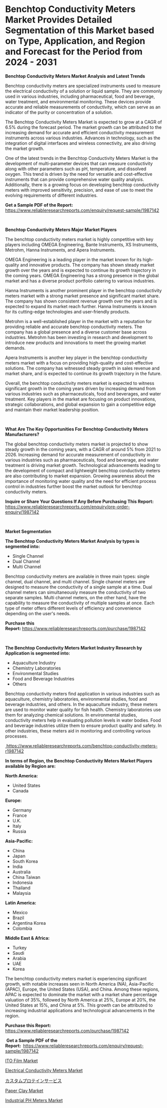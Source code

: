 <p><h1>Benchtop Conductivity Meters Market Provides Detailed Segmentation of this Market based on Type, Application, and Region and Forecast for the Period from 2024 - 2031</h1></p><p><strong>Benchtop Conductivity Meters Market Analysis and Latest Trends</strong></p>
<p><p>Benchtop conductivity meters are specialized instruments used to measure the electrical conductivity of a solution or liquid sample. They are commonly used in various industries, including pharmaceutical, food and beverage, water treatment, and environmental monitoring. These devices provide accurate and reliable measurements of conductivity, which can serve as an indicator of the purity or concentration of a solution.</p><p>The Benchtop Conductivity Meters Market is expected to grow at a CAGR of 6.5% during the forecast period. The market growth can be attributed to the increasing demand for accurate and efficient conductivity measurement instruments across various industries. Advances in technology, such as the integration of digital interfaces and wireless connectivity, are also driving the market growth.</p><p>One of the latest trends in the Benchtop Conductivity Meters Market is the development of multi-parameter devices that can measure conductivity along with other parameters such as pH, temperature, and dissolved oxygen. This trend is driven by the need for versatile and cost-effective instruments that can provide comprehensive water quality analysis. Additionally, there is a growing focus on developing benchtop conductivity meters with improved sensitivity, precision, and ease of use to meet the evolving requirements of different industries.</p></p>
<p><strong>Get a Sample PDF of the Report:&nbsp;</strong> <a href="https://www.reliableresearchreports.com/enquiry/request-sample/1987142">https://www.reliableresearchreports.com/enquiry/request-sample/1987142</a></p>
<p>&nbsp;</p>
<p><strong>Benchtop Conductivity Meters Major Market Players</strong></p>
<p><p>The benchtop conductivity meters market is highly competitive with key players including OMEGA Engineering, Bante Instruments, XS Instruments, Metrohm, Hanna Instruments, and Apera Instruments. </p><p>OMEGA Engineering is a leading player in the market known for its high-quality and innovative products. The company has shown steady market growth over the years and is expected to continue its growth trajectory in the coming years. OMEGA Engineering has a strong presence in the global market and has a diverse product portfolio catering to various industries.</p><p>Hanna Instruments is another prominent player in the benchtop conductivity meters market with a strong market presence and significant market share. The company has shown consistent revenue growth over the years and is expected to expand its market reach further. Hanna Instruments is known for its cutting-edge technologies and user-friendly products.</p><p>Metrohm is a well-established player in the market with a reputation for providing reliable and accurate benchtop conductivity meters. The company has a global presence and a diverse customer base across industries. Metrohm has been investing in research and development to introduce new products and innovations to meet the growing market demands.</p><p>Apera Instruments is another key player in the benchtop conductivity meters market with a focus on providing high-quality and cost-effective solutions. The company has witnessed steady growth in sales revenue and market share, and is expected to continue its growth trajectory in the future.</p><p>Overall, the benchtop conductivity meters market is expected to witness significant growth in the coming years driven by increasing demand from various industries such as pharmaceuticals, food and beverages, and water treatment. Key players in the market are focusing on product innovations, strategic collaborations, and global expansion to gain a competitive edge and maintain their market leadership position.</p></p>
<p>&nbsp;</p>
<p><strong>What Are The Key Opportunities For Benchtop Conductivity Meters Manufacturers?</strong></p>
<p><p>The global benchtop conductivity meters market is projected to show steady growth in the coming years, with a CAGR of around 5% from 2021 to 2026. Increasing demand for accurate measurement of conductivity in various industries such as pharmaceuticals, food and beverage, and water treatment is driving market growth. Technological advancements leading to the development of compact and lightweight benchtop conductivity meters are also contributing to market expansion. Growing awareness about the importance of monitoring water quality and the need for efficient process control in industries further boost the market outlook for benchtop conductivity meters.</p></p>
<p><strong>Inquire or Share Your Questions If Any Before Purchasing This Report:</strong> <a href="https://www.reliableresearchreports.com/enquiry/pre-order-enquiry/1987142">https://www.reliableresearchreports.com/enquiry/pre-order-enquiry/1987142</a></p>
<p>&nbsp;</p>
<p><strong>Market Segmentation</strong></p>
<p><strong>The Benchtop Conductivity Meters Market Analysis by types is segmented into:</strong></p>
<p><ul><li>Single Channel</li><li>Dual Channel</li><li>Multi Channel</li></ul></p>
<p><p>Benchtop conductivity meters are available in three main types: single channel, dual channel, and multi channel. Single channel meters are designed to measure the conductivity of a single sample at a time. Dual channel meters can simultaneously measure the conductivity of two separate samples. Multi channel meters, on the other hand, have the capability to measure the conductivity of multiple samples at once. Each type of meter offers different levels of efficiency and convenience depending on the user's needs.</p></p>
<p><strong>Purchase this Report:&nbsp;</strong><a href="https://www.reliableresearchreports.com/purchase/1987142">https://www.reliableresearchreports.com/purchase/1987142</a></p>
<p>&nbsp;</p>
<p><strong>The Benchtop Conductivity Meters Market Industry Research by Application is segmented into:</strong></p>
<p><ul><li>Aquaculture Industry</li><li>Chemistry Laboratories</li><li>Environmental Studies</li><li>Food and Beverage Industries</li><li>Others</li></ul></p>
<p><p>Benchtop conductivity meters find application in various industries such as aquaculture, chemistry laboratories, environmental studies, food and beverage industries, and others. In the aquaculture industry, these meters are used to monitor water quality for fish health. Chemistry laboratories use them for analyzing chemical solutions. In environmental studies, conductivity meters help in evaluating pollution levels in water bodies. Food and beverage industries utilize them to ensure product quality and safety. In other industries, these meters aid in monitoring and controlling various processes.</p></p>
<p><a href="https://www.reliableresearchreports.com/benchtop-conductivity-meters-r1987142">&nbsp;https://www.reliableresearchreports.com/benchtop-conductivity-meters-r1987142</a></p>
<p><strong>In terms of Region, the Benchtop Conductivity Meters Market Players available by Region are:</strong></p>
<p>
    <p> <strong> North America: </strong>
        <ul>
            <li>United States</li>
            <li>Canada</li>
        </ul>
        </p> 
    <p> <strong> Europe: </strong>
        <ul>
            <li>Germany</li>
            <li>France</li>
            <li>U.K.</li>
            <li>Italy</li>
            <li>Russia</li>
        </ul>
        </p> 
    <p> <strong> Asia-Pacific: </strong>
        <ul>
            <li>China</li>
            <li>Japan</li>
            <li>South Korea</li>
            <li>India</li>
            <li>Australia</li>
            <li>China Taiwan</li>
            <li>Indonesia</li>
            <li>Thailand</li>
            <li>Malaysia</li>
        </ul>
        </p> 
    <p> <strong> Latin America: </strong>
        <ul>
            <li>Mexico</li>
            <li>Brazil</li>
            <li>Argentina Korea</li>
            <li>Colombia</li>
        </ul>
        </p> 
    <p> <strong> Middle East & Africa: </strong>
        <ul>
            <li>Turkey</li>
            <li>Saudi</li>
            <li>Arabia</li>
            <li>UAE</li>
            <li>Korea</li>
        </ul>
    </p>
    </p>
<p><p>The benchtop conductivity meters market is experiencing significant growth, with notable increases seen in North America (NA), Asia-Pacific (APAC), Europe, the United States (USA), and China. Among these regions, APAC is expected to dominate the market with a market share percentage valuation of 35%, followed by North America at 25%, Europe at 20%, the United States at 15%, and China at 5%. This growth can be attributed to increasing industrial applications and technological advancements in the region.</p></p>
<p><strong>Purchase this Report: </strong><a href="https://www.reliableresearchreports.com/purchase/1987142">https://www.reliableresearchreports.com/purchase/1987142</a></p>
<p>&nbsp;<strong>Get a Sample PDF of the Report:&nbsp;&nbsp;</strong><a href="https://www.reliableresearchreports.com/enquiry/request-sample/1987142">https://www.reliableresearchreports.com/enquiry/request-sample/1987142</a></p>
<p><strong></strong></p>
<p><p><a href="https://issuu.com/reportprime-2/docs/ito-film-market-size-2030.pptx">ITO Film Market</a></p><p><a href="https://github.com/jaidynmorantestelletmjzya/Market-Research-Report-List-2/blob/main/electrical-conductivity-meters-market.md">Electrical Conductivity Meters Market</a></p><p><a href="https://github.com/nxboeu02965442/Market-Research-Report-List-1/blob/main/306480234035.md">カスタムプロテインサービス</a></p><p><a href="https://issuu.com/reportprime-2/docs/paper-clay-market-size-2030.pptx">Paper Clay Market</a></p><p><a href="https://github.com/juniordelafrance/Market-Research-Report-List-3/blob/main/industrial-ph-meters-market.md">Industrial PH Meters Market</a></p></p>